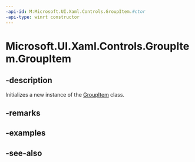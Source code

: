 ```yaml
---
-api-id: M:Microsoft.UI.Xaml.Controls.GroupItem.#ctor
-api-type: winrt constructor
---
```


<!-- Method syntax
public GroupItem()
-->

# Microsoft.UI.Xaml.Controls.GroupItem.GroupItem

## -description
Initializes a new instance of the [GroupItem](groupitem.md) class.

## -remarks

## -examples

## -see-also
